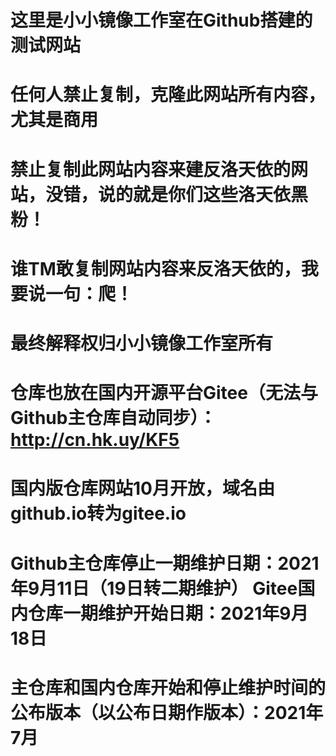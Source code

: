# 这里是小小镜像工作室在Github搭建的测试网站
# 任何人禁止复制，克隆此网站所有内容，尤其是商用
# 禁止复制此网站内容来建反洛天依的网站，没错，说的就是你们这些洛天依黑粉！
# 谁TM敢复制网站内容来反洛天依的，我要说一句：爬！
# 最终解释权归小小镜像工作室所有
# 仓库也放在国内开源平台Gitee（无法与Github主仓库自动同步）：http://cn.hk.uy/KF5
# 国内版仓库网站10月开放，域名由github.io转为gitee.io
# Github主仓库停止一期维护日期：2021年9月11日（19日转二期维护） Gitee国内仓库一期维护开始日期：2021年9月18日
# 主仓库和国内仓库开始和停止维护时间的公布版本（以公布日期作版本）：2021年7月